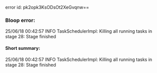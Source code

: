 error id: pk2opk3KsODsOt2XeGvqnw==
### Bloop error:

25/06/18 00:42:57 INFO TaskSchedulerImpl: Killing all running tasks in stage 28: Stage finished
#### Short summary: 

25/06/18 00:42:57 INFO TaskSchedulerImpl: Killing all running tasks in stage 28: Stage finished